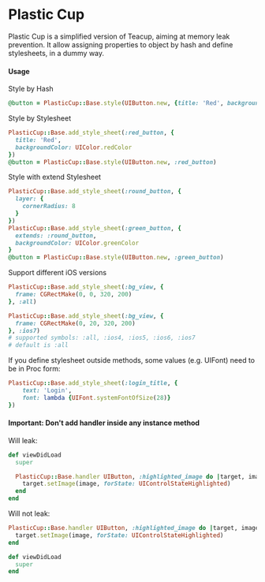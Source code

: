 Plastic Cup
===========

Plastic Cup is a simplified version of Teacup, aiming at memory leak prevention.
It allow assigning properties to object by hash and define stylesheets, in a dummy way.

#### Usage
Style by Hash
```ruby
@button = PlasticCup::Base.style(UIButton.new, {title: 'Red', backgroundColor: UIColor.redColor})
```

Style by Stylesheet
```ruby
PlasticCup::Base.add_style_sheet(:red_button, {
  title: 'Red',
  backgroundColor: UIColor.redColor
})
@button = PlasticCup::Base.style(UIButton.new, :red_button)
```

Style with extend Stylesheet
```ruby
PlasticCup::Base.add_style_sheet(:round_button, {
  layer: {
    cornerRadius: 8
  }
})
PlasticCup::Base.add_style_sheet(:green_button, {
  extends: :round_button,
  backgroundColor: UIColor.greenColor
}
@button = PlasticCup::Base.style(UIButton.new, :green_button)
```

Support different iOS versions
```ruby
PlasticCup::Base.add_style_sheet(:bg_view, {
  frame: CGRectMake(0, 0, 320, 200)
}, :all)

PlasticCup::Base.add_style_sheet(:bg_view, {
  frame: CGRectMake(0, 20, 320, 200)
}, :ios7)
# supported symbols: :all, :ios4, :ios5, :ios6, :ios7
# default is :all
```

If you define stylesheet outside methods, some values (e.g. UIFont) need to be in Proc form:
```ruby
PlasticCup::Base.add_style_sheet(:login_title, {
    text: 'Login',
    font: lambda {UIFont.systemFontOfSize(28)}
})
```

#### Important: Don't add handler inside any instance method

Will leak:
```ruby
def viewDidLoad
  super

  PlasticCup::Base.handler UIButton, :highlighted_image do |target, image|
    target.setImage(image, forState: UIControlStateHighlighted)
  end
end
```

Will not leak:
```ruby
PlasticCup::Base.handler UIButton, :highlighted_image do |target, image|
  target.setImage(image, forState: UIControlStateHighlighted)
end

def viewDidLoad
  super
end
```
